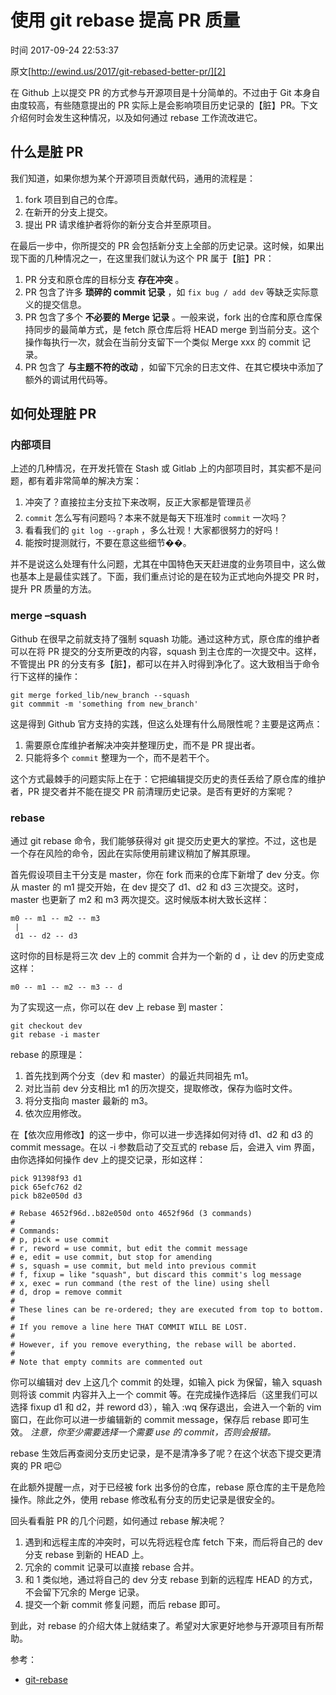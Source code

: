 # 使用 git rebase 提高 PR 质量

 时间 2017-09-24 22:53:37  

原文[http://ewind.us/2017/git-rebased-better-pr/][2]



在 Github 上以提交 PR 的方式参与开源项目是十分简单的。不过由于 Git 本身自由度较高，有些随意提出的 PR 实际上是会影响项目历史记录的【脏】PR。下文介绍何时会发生这种情况，以及如何通过 rebase 工作流改进它。

## 什么是脏 PR 

我们知道，如果你想为某个开源项目贡献代码，通用的流程是：

1. fork 项目到自己的仓库。
1. 在新开的分支上提交。
1. 提出 PR 请求维护者将你的新分支合并至原项目。

在最后一步中，你所提交的 PR 会包括新分支上全部的历史记录。这时候，如果出现下面的几种情况之一，在这里我们就认为这个 PR 属于【脏】PR：

1. PR 分支和原仓库的目标分支 **存在冲突** 。
1. PR 包含了许多 **琐碎的 commit 记录** ，如 `fix bug / add dev` 等缺乏实际意义的提交信息。
1. PR 包含了多个 **不必要的 Merge 记录** 。一般来说，fork 出的仓库和原仓库保持同步的最简单方式，是 fetch 原仓库后将 HEAD merge 到当前分支。这个操作每执行一次，就会在当前分支留下一个类似 Merge xxx 的 commit 记录。
1. PR 包含了 **与主题不符的改动** ，如留下冗余的日志文件、在其它模块中添加了额外的调试用代码等。

## 如何处理脏 PR 

### 内部项目 

上述的几种情况，在开发托管在 Stash 或 Gitlab 上的内部项目时，其实都不是问题，都有着非常简单的解决方案：

1. 冲突了？直接拉主分支拉下来改啊，反正大家都是管理员:v:
1. `commit` 怎么写有问题吗？本来不就是每天下班准时 `commit` 一次吗？
1. 看看我们的 `git log --graph` ，多么壮观！大家都很努力的好吗！
1. 能按时提测就行，不要在意这些细节��。

并不是说这么处理有什么问题，尤其在中国特色天天赶进度的业务项目中，这么做也基本上是最佳实践了。下面，我们重点讨论的是在较为正式地向外提交 PR 时，提升 PR 质量的方法。

### merge –squash 

Github 在很早之前就支持了强制 squash 功能。通过这种方式，原仓库的维护者可以在将 PR 提交的分支所更改的内容，squash 到主仓库的一次提交中。这样，不管提出 PR 的分支有多【脏】，都可以在并入时得到净化了。这大致相当于命令行下这样的操作：

    git merge forked_lib/new_branch --squash
    git commmit -m 'something from new_branch'

这是得到 Github 官方支持的实践，但这么处理有什么局限性呢？主要是这两点：

1. 需要原仓库维护者解决冲突并整理历史，而不是 PR 提出者。
1. 只能将多个 `commit` 整理为一个，而不是若干个。

这个方式最棘手的问题实际上在于：它把编辑提交历史的责任丢给了原仓库的维护者，PR 提交者并不能在提交 PR 前清理历史记录。是否有更好的方案呢？

### rebase 

通过 git rebase 命令，我们能够获得对 git 提交历史更大的掌控。不过，这也是一个存在风险的命令，因此在实际使用前建议稍加了解其原理。

首先假设项目主干分支是 master，你在 fork 而来的仓库下新增了 dev 分支。你从 master 的 m1 提交开始，在 dev 提交了 d1、d2 和 d3 三次提交。这时，master 也更新了 m2 和 m3 两次提交。这时候版本树大致长这样：

    m0 -- m1 -- m2 -- m3
     |
     d1 -- d2 -- d3

这时你的目标是将三次 dev 上的 commit 合并为一个新的 d ，让 dev 的历史变成这样： 

    m0 -- m1 -- m2 -- m3 -- d

为了实现这一点，你可以在 dev 上 rebase 到 master：

    git checkout dev
    git rebase -i master
    

rebase 的原理是：

1. 首先找到两个分支（dev 和 master）的最近共同祖先 m1。
1. 对比当前 dev 分支相比 m1 的历次提交，提取修改，保存为临时文件。
1. 将分支指向 master 最新的 m3。
1. 依次应用修改。

在【依次应用修改】的这一步中，你可以进一步选择如何对待 d1、d2 和 d3 的 commit message。在以 -i 参数启动了交互式的 rebase 后，会进入 vim 界面，由你选择如何操作 dev 上的提交记录，形如这样： 

    pick 91398f93 d1
    pick 65efc762 d2
    pick b82e050d d3
    
    # Rebase 4652f96d..b82e050d onto 4652f96d (3 commands)
    #
    # Commands:
    # p, pick = use commit
    # r, reword = use commit, but edit the commit message
    # e, edit = use commit, but stop for amending
    # s, squash = use commit, but meld into previous commit
    # f, fixup = like "squash", but discard this commit's log message
    # x, exec = run command (the rest of the line) using shell
    # d, drop = remove commit
    #
    # These lines can be re-ordered; they are executed from top to bottom.
    #
    # If you remove a line here THAT COMMIT WILL BE LOST.
    #
    # However, if you remove everything, the rebase will be aborted.
    #
    # Note that empty commits are commented out

你可以编辑对 dev 上这几个 commit 的处理，如输入 pick 为保留，输入 squash 则将该 commit 内容并入上一个 commit 等。在完成操作选择后（这里我们可以选择 fixup d1 和 d2，并 reword d3），输入 :wq 保存退出，会进入一个新的 vim 窗口，在此你可以进一步编辑新的 commit message，保存后 rebase 即可生效。 _注意，你至少需要选择一个需要 use 的 commit，否则会报错。_

rebase 生效后再查阅分支历史记录，是不是清净多了呢？在这个状态下提交更清爽的 PR 吧:wink:

在此额外提醒一点，对于已经被 fork 出多份的仓库，rebase 原仓库的主干是危险操作。除此之外，使用 rebase 修改私有分支的历史记录是很安全的。

回头看看脏 PR 的几个问题，如何通过 rebase 解决呢？

1. 遇到和远程主库的冲突时，可以先将远程仓库 fetch 下来，而后将自己的 dev 分支 rebase 到新的 HEAD 上。
1. 冗余的 commit 记录可以直接 rebase 合并。
1. 和 1 类似地，通过将自己的 dev 分支 rebase 到新的远程库 HEAD 的方式，不会留下冗余的 Merge 记录。
1. 提交一个新 commit 修复问题，而后 rebase 即可。

到此，对 rebase 的介绍大体上就结束了。希望对大家更好地参与开源项目有所帮助。

参考：

* [git-rebase][4]


[2]: http://ewind.us/2017/git-rebased-better-pr/

[4]: https://git-scm.com/docs/git-rebase